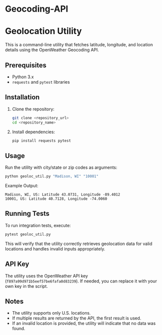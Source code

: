 # Geocoding-API
# Geolocation Utility

This is a command-line utility that fetches latitude, longitude, and location details using the OpenWeather Geocoding API.

## Prerequisites

- Python 3.x
- `requests` and `pytest` libraries

## Installation

1. Clone the repository:
   ```sh
   git clone <repository_url>
   cd <repository_name>
   ```
2. Install dependencies:
   ```sh
   pip install requests pytest
   ```

## Usage

Run the utility with city/state or zip codes as arguments:

```sh
python geoloc_util.py "Madison, WI" "10001"
```

Example Output:

```
Madison, WI, US: Latitude 43.0731, Longitude -89.4012
10001, US: Latitude 40.7128, Longitude -74.0060
```

## Running Tests

To run integration tests, execute:

```sh
pytest geoloc_util.py
```

This will verify that the utility correctly retrieves geolocation data for valid locations and handles invalid inputs appropriately.

## API Key

The utility uses the OpenWeather API key (`f897a99d971b5eef57be6fafa0d83239`). If needed, you can replace it with your own key in the script.

## Notes

- The utility supports only U.S. locations.
- If multiple results are returned by the API, the first result is used.
- If an invalid location is provided, the utility will indicate that no data was found.
